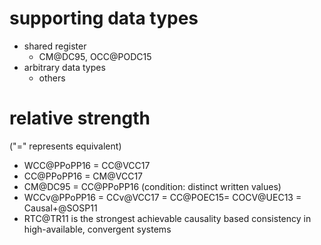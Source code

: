 # supporting data types
- shared register
  + CM@DC95, OCC@PODC15
- arbitrary data types
  + others

# relative strength  
("=" represents equivalent)

- WCC@PPoPP16 = CC@VCC17
- CC@PPoPP16 = CM@VCC17
- CM@DC95 = CC@PPoPP16 (condition: distinct written values) 
- WCCv@PPoPP16 = CCv@VCC17 = CC@POEC15= COCV@UEC13 = Causal+@SOSP11
- RTC@TR11 is the strongest achievable causality based consistency in high-available, convergent systems